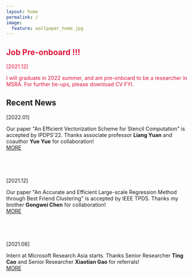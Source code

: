 ```yaml
---
layout: home
permalink: /
image:
  feature: wallpaper_home.jpg 
---
```


<div class="tiles">

<div class="tile">
  <h2 class="post-title"><font color="CRIMSON">Job Pre-onboard !!!</font></h2>
  <p class="post-excerpt"><font color="CRIMSON">[2021.12]</font></p>
  <p class="post-excerpt"><font color="CRIMSON">I will graduate in 2022 summer, and am pre-onboard to be a researcher in MSRA. For further tie-ups, please download CV FYI.</font></p>
</div><!-- /.tile -->


<div class="tile">
  <h2 class="post-title">Recent News</h2>
  <p class="post-excerpt">[2022.01]</p>
  <p class="post-excerpt">Our paper "An Efficient Vectorization Scheme for Stencil Computation" is accepted by IPDPS'22. Thanks associate professor <b>Liang Yuan</b> and coauthor <b>Yue Yue</b> for collaboration!<a href="https://www.likun.tech/news/ipdps22"><br>MORE</a></p>
</div><!-- /.tile -->


<div class="tile">
  <h2 class="post-title"> &nbsp;</h2>
  <p class="post-excerpt">[2021.12]</p>
  <p class="post-excerpt">Our paper "An Accurate and Efficient Large-scale Regression Method through Best Friend Clustering" is accepted by IEEE TPDS. Thanks my brother <b>Gongwei Chen</b> for collaboration! <a href="https://www.likun.tech/news/tpds2021"><br>MORE</a></p>
</div><!-- /.tile -->


<div class="tile">
  <h2 class="post-title">&nbsp;</h2>
  <p class="post-excerpt">[2021.08]</p>
  <p class="post-excerpt">Intern at Microsoft Research Asia starts. Thanks Senior Researcher <b>Ting Cao</b> and Senior Researcher <b>Xiaotian Gao</b> for referrals! <a href="https://www.likun.tech/news/msra_intern"><br>MORE</a></p>
</div><!-- /.tile -->





</div><!-- /.tiles -->
